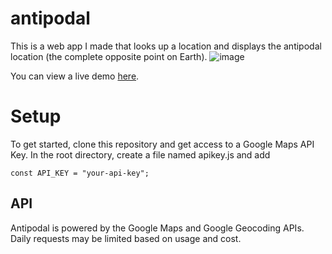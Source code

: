 # antipodal

This is a web app I made that looks up a location and displays the antipodal location (the complete opposite point on Earth). 
![image](https://github.com/mcross98/antipodal/assets/13306707/5f8cf083-4c29-4133-8c6e-31ee3d395593)

You can view a live demo [here](https://main--antipodal.netlify.app/). 

# Setup

To get started, clone this repository and get access to a Google Maps API Key. In the root directory, create a file named apikey.js and add
```
const API_KEY = "your-api-key";
```

## API 

Antipodal is powered by the Google Maps and Google Geocoding APIs. Daily requests may be limited based on usage and cost. 
